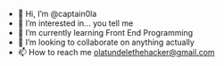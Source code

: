 - 👋 Hi, I’m @captain0la
- 👀 I’m interested in... you tell me 
- 🌱 I’m currently learning Front End Programming 
- 💞️ I’m looking to collaborate on anything actually
- 📫 How to reach me olatundelethehacker@gmail.com

<!---
captain0la/captain0la is a ✨ special ✨ repository because its `README.md` (this file) appears on your GitHub profile.
You can click the Preview link to take a look at your changes.
--->
